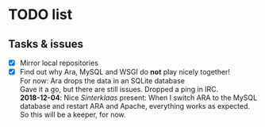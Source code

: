 # TODO list

## Tasks & issues

* [x] Mirror local repositories
* [x] Find out why Ara, MySQL and WSGI do **not** play nicely together!\
      For now: Ara drops the data in an SQLite database\
      Gave it a go, but there are still issues. Dropped a ping in IRC.\
      **2018-12-04**: Nice _Sinterklaas_ present: When I switch ARA to the
      MySQL database and restart ARA and Apache, everything works as
      expected. So this will be a keeper, for now.
